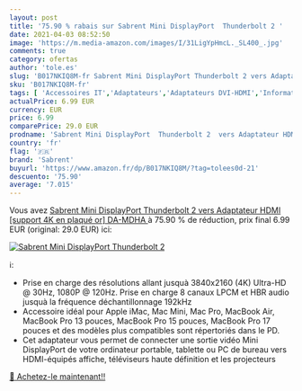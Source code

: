 ```yaml
---
layout: post
title: '75.90 % rabais sur Sabrent Mini DisplayPort  Thunderbolt 2 '
date: 2021-04-03 08:52:50
image: 'https://m.media-amazon.com/images/I/31LigYpHmcL._SL400_.jpg'
comments: true
category: ofertas
author: 'tole.es'
slug: 'B017NKIQ8M-fr Sabrent Mini DisplayPort Thunderbolt 2 vers Adaptateur...'
sku: 'B017NKIQ8M-fr'
tags: [ 'Accessoires IT','Adaptateurs','Adaptateurs DVI-HDMI','Informatique','sabrent', ]
actualPrice: 6.99 EUR
currency: EUR
price: 6.99
comparePrice: 29.0 EUR
prodname: 'Sabrent Mini DisplayPort  Thunderbolt 2  vers Adaptateur HDMI [support 4K en plaqué or]  DA-MDHA '
country: 'fr'
flag: '🇫🇷'
brand: 'Sabrent'
buyurl: 'https://www.amazon.fr/dp/B017NKIQ8M/?tag=tolees0d-21'
descuento: '75.90'
average: '7.015'
---
```


Vous avez [Sabrent Mini DisplayPort  Thunderbolt 2  vers Adaptateur HDMI [support 4K en plaqué or]  DA-MDHA ](https://www.amazon.fr/dp/B017NKIQ8M/?tag=tolees0d-21)  à  75.90 % de réduction, prix final  6.99 EUR (original: 29.0 EUR) ici:

[![Sabrent Mini DisplayPort  Thunderbolt 2 ](https://m.media-amazon.com/images/I/31LigYpHmcL._SL400_.jpg)](https://www.amazon.fr/dp/B017NKIQ8M/?tag=tolees0d-21)

ℹ️:

- Prise en charge des résolutions allant jusquà 3840x2160 (4K) Ultra-HD @ 30Hz, 1080P @ 120Hz. Prise en charge 8 canaux LPCM et HBR audio jusquà la fréquence déchantillonnage 192kHz
- Accessoire idéal pour Apple iMac, Mac Mini, Mac Pro, MacBook Air, MacBook Pro 13 pouces, MacBook Pro 15 pouces, MacBook Pro 17 pouces et des modèles plus compatibles sont répertoriés dans le PD.
- Cet adaptateur vous permet de connecter une sortie vidéo Mini DisplayPort de votre ordinateur portable, tablette ou PC de bureau vers HDMI-équipés affiche, téléviseurs haute définition et les projecteurs

[🛒 Achetez-le maintenant!!](https://www.amazon.fr/dp/B017NKIQ8M/?tag=tolees0d-21)
